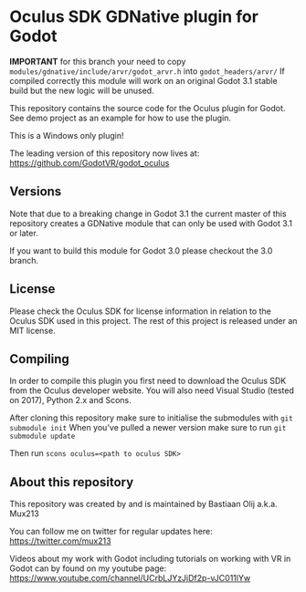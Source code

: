 # Oculus SDK GDNative plugin for Godot

**IMPORTANT** for this branch your need to copy `modules/gdnative/include/arvr/godot_arvr.h` into `godot_headers/arvr/`
If compiled correctly this module will work on an original Godot 3.1 stable build but the new logic will be unused.

This repository contains the source code for the Oculus plugin for Godot.
See demo project as an example for how to use the plugin.

This is a Windows only plugin!

The leading version of this repository now lives at:
https://github.com/GodotVR/godot_oculus

Versions
--------
Note that due to a breaking change in Godot 3.1 the current master of this repository creates a GDNative module that can only be used with Godot 3.1 or later.

If you want to build this module for Godot 3.0 please checkout the 3.0 branch.

License
-------
Please check the Oculus SDK for license information in relation to the Oculus SDK used in this project.
The rest of this project is released under an MIT license.

Compiling
---------
In order to compile this plugin you first need to download the Oculus SDK from the Oculus developer website.
You will also need Visual Studio (tested on 2017), Python 2.x and Scons.

After cloning this repository make sure to initialise the submodules with `git submodule init`
When you've pulled a newer version make sure to run `git submodule update`

Then run `scons oculus=<path to oculus SDK>`

About this repository
---------------------
This repository was created by and is maintained by Bastiaan Olij a.k.a. Mux213

You can follow me on twitter for regular updates here:
https://twitter.com/mux213

Videos about my work with Godot including tutorials on working with VR in Godot can by found on my youtube page:
https://www.youtube.com/channel/UCrbLJYzJjDf2p-vJC011lYw